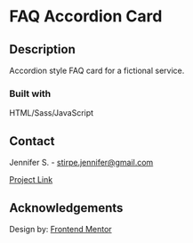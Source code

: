 # FAQ Accordion Card

## Description

Accordion style FAQ card for a fictional service.

### Built with

HTML/Sass/JavaScript

## Contact

Jennifer S. - stirpe.jennifer@gmail.com

[Project Link](https://jennstirpe.github.io/FAQ-accordion-card/)

## Acknowledgements

Design by: [Frontend Mentor](https://www.frontendmentor.io/)